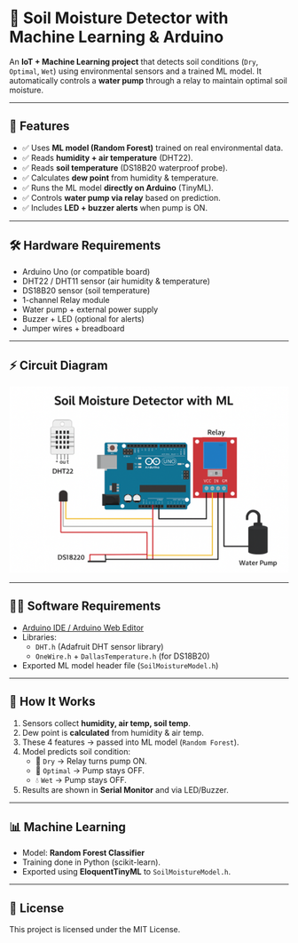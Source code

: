 
# 🌱 Soil Moisture Detector with Machine Learning & Arduino

An **IoT + Machine Learning project** that detects soil conditions (`Dry`, `Optimal`, `Wet`) using environmental sensors and a trained ML model. It automatically controls a **water pump** through a relay to maintain optimal soil moisture.

---

## 📌 Features
- ✅ Uses **ML model (Random Forest)** trained on real environmental data.  
- ✅ Reads **humidity + air temperature** (DHT22).  
- ✅ Reads **soil temperature** (DS18B20 waterproof probe).  
- ✅ Calculates **dew point** from humidity & temperature.  
- ✅ Runs the ML model **directly on Arduino** (TinyML).  
- ✅ Controls **water pump via relay** based on prediction.  
- ✅ Includes **LED + buzzer alerts** when pump is ON.  

---

## 🛠️ Hardware Requirements
- Arduino Uno (or compatible board)  
- DHT22 / DHT11 sensor (air humidity & temperature)  
- DS18B20 sensor (soil temperature)  
- 1-channel Relay module  
- Water pump + external power supply  
- Buzzer + LED (optional for alerts)  
- Jumper wires + breadboard  

---

## ⚡ Circuit Diagram
![Wiring Diagram](img\SoilMoistureConnection.png)

---

## 🧑‍💻 Software Requirements
- [Arduino IDE / Arduino Web Editor](https://create.arduino.cc/editor)  
- Libraries:
  - `DHT.h` (Adafruit DHT sensor library)  
  - `OneWire.h` + `DallasTemperature.h` (for DS18B20)  
- Exported ML model header file (`SoilMoistureModel.h`)  

---

## 🚀 How It Works
1. Sensors collect **humidity, air temp, soil temp**.  
2. Dew point is **calculated** from humidity & air temp.  
3. These 4 features → passed into ML model (`Random Forest`).  
4. Model predicts soil condition:  
   - 🌵 `Dry` → Relay turns pump ON.  
   - 🌿 `Optimal` → Pump stays OFF.  
   - 💧 `Wet` → Pump stays OFF.  
5. Results are shown in **Serial Monitor** and via LED/Buzzer.  

---

## 📊 Machine Learning
- Model: **Random Forest Classifier**  
- Training done in Python (scikit-learn).  
- Exported using **EloquentTinyML** to `SoilMoistureModel.h`.  

---

## 📜 License
This project is licensed under the MIT License.  
